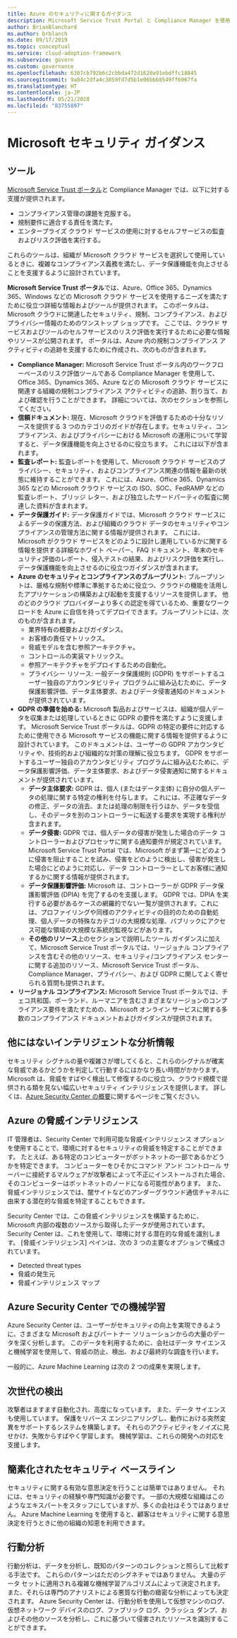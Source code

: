 ```yaml
---
title: Azure のセキュリティに関するガイダンス
description: Microsoft Service Trust Portal と Compliance Manager を使用して、複雑なコンプライアンス義務を満たし、データ保護を向上させることができます。
author: BrianBlanchard
ms.author: brblanch
ms.date: 09/17/2019
ms.topic: conceptual
ms.service: cloud-adoption-framework
ms.subservice: govern
ms.custom: governance
ms.openlocfilehash: 6307cb792b6c2cbbda472d1620a91ebdffc18845
ms.sourcegitcommit: 9a84c2dfa4c3859fd7d5b1e06bbb8549ff6967fa
ms.translationtype: HT
ms.contentlocale: ja-JP
ms.lasthandoff: 05/21/2020
ms.locfileid: "83755897"
---
```

<!-- cSpell:ignore DPIAs -->

<!-- markdownlint-disable MD026 -->

# <a name="microsoft-security-guidance"></a>Microsoft セキュリティ ガイダンス

## <a name="tools"></a>ツール

[Microsoft Service Trust ポータル](https://servicetrust.microsoft.com)と Compliance Manager では、以下に対する支援が提供されます。

- コンプライアンス管理の課題を克服する。
- 規制要件に適合する責任を満たす。
- エンタープライズ クラウド サービスの使用に対するセルフサービスの監査およびリスク評価を実行する。

これらのツールは、組織が Microsoft クラウド サービスを選択して使用しているときに、複雑なコンプライアンス義務を満たし、データ保護機能を向上させることを支援するように設計されています。

**Microsoft Service Trust ポータル**では、Azure、Office 365、Dynamics 365、Windows などの Microsoft クラウド サービスを使用するニーズを満たすために役立つ詳細な情報およびツールが提供されます。 このポータルは、Microsoft クラウドに関連したセキュリティ、規制、コンプライアンス、およびプライバシー情報のためのワンストップ ショップです。 ここでは、クラウド サービスおよびツールのセルフサービスのリスク評価を実行するために必要な情報やリソースが公開されます。 ポータルは、Azure 内の規制コンプライアンス アクティビティの追跡を支援するために作成され、次のものが含まれます。

- **Compliance Manager:** Microsoft Service Trust ポータル内のワークフローベースのリスク評価ツールである Compliance Manager を使用して、Office 365、Dynamics 365、Azure などの Microsoft クラウド サービスに関連する組織の規制コンプライアンス アクティビティの追跡、割り当て、および確認を行うことができます。 詳細については、次のセクションを参照してください。
- **信頼ドキュメント:** 現在、Microsoft クラウドを評価するための十分なリソースを提供する 3 つのカテゴリのガイドが存在します。セキュリティ、コンプライアンス、およびプライバシーにおける Microsoft の運用について学習すると、データ保護機能を向上させるのに役立ちます。 これには以下が含まれます。
- **監査レポート:** 監査レポートを使用して、Microsoft クラウド サービスのプライバシー、セキュリティ、およびコンプライアンス関連の情報を最新の状態に維持することができます。 これには、Azure、Office 365、Dynamics 365 などの Microsoft クラウド サービスの ISO、SOC、FedRAMP などの監査レポート、ブリッジ レター、および独立したサードパーティの監査に関連した資料が含まれます。
- **データ保護ガイド:** データ保護ガイドでは、Microsoft クラウド サービスによるデータの保護方法、および組織のクラウド データのセキュリティやコンプライアンスの管理方法に関する情報が提供されます。 これには、Microsoft がクラウド サービスをどのように設計し運用しているかに関する情報を提供する詳細なホワイト ペーパー、FAQ ドキュメント、年末のセキュリティ評価のレポート、侵入テストの結果、およびリスク評価を実行し、データ保護機能を向上させるのに役立つガイダンスが含まれます。
- **Azure のセキュリティとコンプライアンスのブループリント:** ブループリントは、厳格な規制や標準に準拠するために役立つ、クラウドの機能を活用したアプリケーションの構築および起動を支援するリソースを提供します。 他のどのクラウド プロバイダーより多くの認定を得ているため、重要なワークロードを Azure に自信を持ってデプロイできます。ブループリントには、次のものが含まれます。
  - 業界特有の概要およびガイダンス。
  - お客様の責任マトリックス。
  - 脅威モデルを含む参照アーキテクチャ。
  - コントロールの実装マトリックス。
  - 参照アーキテクチャをデプロイするための自動化。
  - プライバシー リソース: 一般データ保護規則 (GDPR) をサポートするユーザー独自のアカウンタビリティ プログラムに組み込むために、データ保護影響評価、データ主体要求、およびデータ侵害通知のドキュメントが提供されています。
- **GDPR の準備を始める:** Microsoft 製品およびサービスは、組織が個人データを収集または処理しているときに GDPR の要件を満たすように支援します。 Microsoft Service Trust ポータルは、GDPR の特定の要件に対応するために使用できる Microsoft サービスの機能に関する情報を提供するように設計されています。 このドキュメントは、ユーザーの GDPR アカウンタビリティや、技術的および組織的な対策の理解に役立ちます。 GDPR をサポートするユーザー独自のアカウンタビリティ プログラムに組み込むために、データ保護影響評価、データ主体要求、およびデータ侵害通知に関するドキュメントが提供されています。
  - **データ主体要求:** GDPR は、個人 (またはデータ主体) に自分の個人データの処理に関する特定の権利を付与します。 これには、不正確なデータの修正、データの消去、または処理の制限を行うほか、データを受信し、そのデータを別のコントローラーに転送する要求を実現する権利が含まれます。
  - **データ侵害:** GDPR では、個人データの侵害が発生した場合のデータ コントローラーおよびプロセッサに関する通知要件が規定されています。 Microsoft Service Trust Portal では、Microsoft がまず第一にどのように侵害を阻止することを試み、侵害をどのように検出し、侵害が発生した場合にどのように対応し、データ コントローラーとしてお客様に通知するかに関する情報が提供されます。
  - **データ保護影響評価:** Microsoft は、コントローラーが GDPR データ保護影響評価 (DPIA) を完了するのを支援します。 GDPR では、DPIA を実行する必要があるケースの網羅的でない一覧が提供されます。これには、プロファイリングや同様のアクティビティの目的のための自動処理、個人データの特殊なカテゴリの大規模な処理、パブリックにアクセス可能な領域の大規模な系統的監視などがあります。
  - **その他のリソース**上のセクションで説明したツール ガイダンスに加えて、Microsoft Service Trust ポータルでは、リージョナル コンプライアンスを含むその他のリソース、セキュリティ/コンプライアンス センターに関する追加のリソース、Microsoft Service Trust ポータル、Compliance Manager、プライバシー、および GDPR に関してよく寄せられる質問も提供されます。
- **リージョナル コンプライアンス:** Microsoft Service Trust ポータルでは、チェコ共和国、ポーランド、ルーマニアを含むさまざまなリージョンのコンプライアンス要件を満たすための、Microsoft オンライン サービスに関する多数のコンプライアンス ドキュメントおよびガイダンスが提供されます。

## <a name="unique-intelligent-insights"></a>他にはないインテリジェントな分析情報

セキュリティ シグナルの量や複雑さが増してくると、これらのシグナルが確実な脅威であるかどうかを判定して行動するにはかなり長い時間がかかります。 Microsoft は、脅威をすばやく検出して修復するのに役立つ、クラウド規模で提供される類を見ない幅広いセキュリティ インテリジェンスを提供します。 詳しくは、[Azure Security Center の概要](https://docs.microsoft.com/azure/security-center/security-center-intro)に関するページをご覧ください。

## <a name="azure-threat-intelligence"></a>Azure の脅威インテリジェンス

IT 管理者は、Security Center で利用可能な脅威インテリジェンス オプションを使用することで、環境に対するセキュリティの脅威を特定することができます。 たとえば、ある特定のコンピューターがボットネットの一部であるかどうかを特定できます。 コンピューターをひそかにコマンド アンド コントロール サーバーに接続するマルウェアが攻撃者によって不正にインストールされた場合、そのコンピューターはボットネットのノードになる可能性があります。 また、脅威インテリジェンスでは、闇サイトなどのアンダーグラウンド通信チャネルに由来する潜在的な脅威を特定することもできます。

Security Center では、この脅威インテリジェンスを構築するために、Microsoft 内部の複数のソースから取得したデータが使用されています。 Security Center は、これを使用して、環境に対する潜在的な脅威を識別します。 [脅威インテリジェンス] ペインは、次の 3 つの主要なオプションで構成されています。

- Detected threat types
- 脅威の発生元
- 脅威インテリジェンス マップ

## <a name="machine-learning-in-azure-security-center"></a>Azure Security Center での機械学習

Azure Security Center は、ユーザーがセキュリティの向上を実現できるように、さまざまな Microsoft およびパートナー ソリューションからの大量のデータを深く分析します。 このデータを利用するために、会社はデータ サイエンスと機械学習を使用して、脅威の防止、検出、および最終的な調査を行います。

一般的に、Azure Machine Learning は次の 2 つの成果を実現します。

## <a name="next-generation-detection"></a>次世代の検出

攻撃者はますます自動化され、高度になっています。 また、データ サイエンスも使用しています。 保護をリバース エンジニアリングし、動作における突然変異をサポートするシステムを構築します。 それらのアクティビティをノイズに見せかけ、失敗からすばやく学習します。 機械学習は、これらの開発への対応を支援します。

## <a name="simplified-security-baseline"></a>簡素化されたセキュリティ ベースライン

セキュリティに関する有効な意思決定を行うことは簡単ではありません。 それには、セキュリティの経験や専門知識が必要です。 一部の大規模な組織はこのようなエキスパートをスタッフにしていますが、多くの会社はそうではありません。 Azure Machine Learning を使用すると、顧客はセキュリティに関する意思決定を行うときに他の組織の知恵を利用できます。

## <a name="behavioral-analytics"></a>行動分析

行動分析は、データを分析し、既知のパターンのコレクションと照らして比較する手法です。 これらのパターンはただのシグネチャではありません。 大量のデータ セットに適用される複雑な機械学習アルゴリズムによって決定されます。 また、それらは専門のアナリストによる悪質な行動の緻密な分析によっても決定されます。 Azure Security Center は、行動分析を使用して仮想マシンのログ、仮想ネットワーク デバイスのログ、ファブリック ログ、クラッシュ ダンプ、およびその他のソースを分析し、これに基づいて侵害されたリソースを識別することができます。
